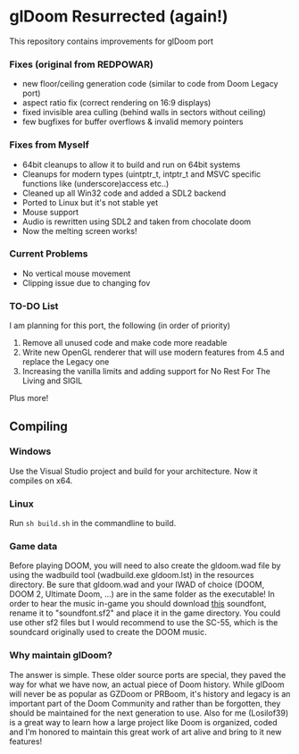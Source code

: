 # glDoom Resurrected (again!)
This repository contains improvements for glDoom port

### Fixes (original from REDPOWAR)
* new floor/ceiling generation code (similar to code from Doom Legacy port)
* aspect ratio fix (correct rendering on 16:9 displays)
* fixed invisible area culling (behind walls in sectors without ceiling)
* few bugfixes for buffer overflows & invalid memory pointers

### Fixes from Myself
* 64bit cleanups to allow it to build and run on 64bit systems
* Cleanups for modern types (uintptr_t, intptr_t and MSVC specific functions like (underscore)access etc..)
* Cleaned up all Win32 code and added a SDL2 backend
* Ported to Linux but it's not stable yet
* Mouse support
* Audio is rewritten using SDL2 and taken from chocolate doom
* Now the melting screen works!

### Current Problems
* No vertical mouse movement
* Clipping issue due to changing fov

### TO-DO List
I am planning for this port, the following (in order of priority)

1. Remove all unused code and make code more readable
2. Write new OpenGL renderer that will use modern features from 4.5 and replace the Legacy one
3. Increasing the vanilla limits and adding support for No Rest For The Living and SIGIL

Plus more!

## Compiling

### Windows
Use the Visual Studio project and build for your architecture.
Now it compiles on x64.

### Linux
Run ``` sh build.sh ``` in the commandline to build.

### Game data
Before playing DOOM, you will need to also create the gldoom.wad file by using the wadbuild tool (wadbuild.exe gldoom.lst) in the resources directory.
Be sure that gldoom.wad and your IWAD of choice (DOOM, DOOM 2, Ultimate Doom, ...) are in the same folder as the executable!
In order to hear the music in-game you should download [this](https://archive.org/download/free-soundfonts-sf2-2019-04/SC-55.sf2) soundfont, rename it to "soundfont.sf2" and place it in the game directory. You could use other sf2 files but I would recommend to use the SC-55, which is the soundcard originally used to create the DOOM music.

### Why maintain glDoom?
The answer is simple. These older source ports are special, they paved the way for what we have now, an actual piece of Doom history. While glDoom will never be as popular as GZDoom or PRBoom, it's history and legacy is an important part of the Doom Community and rather than be forgotten, they should be maintained for the next generation to use. Also for me (Losilof39) is a great way to learn how a large project like Doom is organized, coded and I'm honored to maintain this great work of art alive and bring to it new features!

